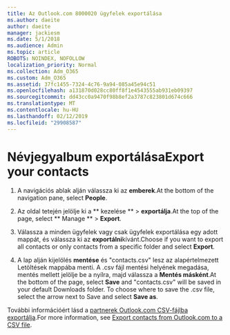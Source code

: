 ```yaml
---
title: Az Outlook.com 8000020 ügyfelek exportálása
ms.author: daeite
author: daeite
manager: jackiesm
ms.date: 5/1/2018
ms.audience: Admin
ms.topic: article
ROBOTS: NOINDEX, NOFOLLOW
localization_priority: Normal
ms.collection: Adm_O365
ms.custom: Adm_O365
ms.assetid: 37fc1455-7324-4c76-9a94-085a45e94c51
ms.openlocfilehash: a131870d028cc80ff8f1e4543555ab931eb09397
ms.sourcegitcommit: dd43cc0a9470f98b8ef2a3787c823801d674c666
ms.translationtype: MT
ms.contentlocale: hu-HU
ms.lasthandoff: 02/12/2019
ms.locfileid: "29908587"
---
```

# <a name="export-your-contacts"></a><span data-ttu-id="fd19e-102">Névjegyalbum exportálása</span><span class="sxs-lookup"><span data-stu-id="fd19e-102">Export your contacts</span></span>

1. <span data-ttu-id="fd19e-103">A navigációs ablak alján válassza ki az **emberek**.</span><span class="sxs-lookup"><span data-stu-id="fd19e-103">At the bottom of the navigation pane, select **People**.</span></span>
    
2. <span data-ttu-id="fd19e-104">Az oldal tetején jelölje ki a \*\* kezelése \*\* \> **exportálja**.</span><span class="sxs-lookup"><span data-stu-id="fd19e-104">At the top of the page, select \*\* Manage \*\* \> **Export**.</span></span>
    
3. <span data-ttu-id="fd19e-105">Válassza a minden ügyfelek vagy csak ügyfelek exportálása egy adott mappát, és válassza ki az **exportálni**kívánt.</span><span class="sxs-lookup"><span data-stu-id="fd19e-105">Choose if you want to export all contacts or only contacts from a specific folder and select **Export**.</span></span> 
    
4. <span data-ttu-id="fd19e-p101">A lap alján kijelölés **mentése** és "contacts.csv" lesz az alapértelmezett Letöltések mappába menti. A .csv fájl mentési helyének megadása, mentés mellett jelölje be a nyílra, majd válassza a **Mentés másként**.</span><span class="sxs-lookup"><span data-stu-id="fd19e-p101">At the bottom of the page, select **Save** and "contacts.csv" will be saved in your default Downloads folder. To choose where to save the .csv file, select the arrow next to Save and select **Save as**.</span></span> 
    
<span data-ttu-id="fd19e-108">További információért lásd a [partnerek Outlook.com CSV-fájlba exportálja](https://go.microsoft.com/fwlink/p/?linkid=873137).</span><span class="sxs-lookup"><span data-stu-id="fd19e-108">For more information, see [Export contacts from Outlook.com to a CSV file](https://go.microsoft.com/fwlink/p/?linkid=873137).</span></span>
  

